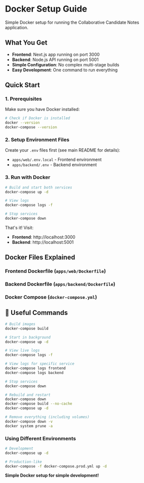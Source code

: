 #  Docker Setup Guide

Simple Docker setup for running the Collaborative Candidate Notes application.

##  What You Get

- **Frontend**: Next.js app running on port 3000
- **Backend**: Node.js API running on port 5001
- **Simple Configuration**: No complex multi-stage builds
- **Easy Development**: One command to run everything

##  Quick Start

### 1. Prerequisites
Make sure you have Docker installed:
```bash
# Check if Docker is installed
docker --version
docker-compose --version
```

### 2. Setup Environment Files
Create your `.env` files first (see main README for details):
- `apps/web/.env.local` - Frontend environment
- `apps/backend/.env` - Backend environment

### 3. Run with Docker
```bash
# Build and start both services
docker-compose up -d

# View logs
docker-compose logs -f

# Stop services
docker-compose down
```

That's it! Visit:
- **Frontend**: http://localhost:3000
- **Backend**: http://localhost:5001

##  Docker Files Explained

### Frontend Dockerfile (`apps/web/Dockerfile`)

### Backend Dockerfile (`apps/backend/Dockerfile`)

### Docker Compose (`docker-compose.yml`)

## 🔧 Useful Commands

```bash
# Build images
docker-compose build

# Start in background
docker-compose up -d

# View live logs
docker-compose logs -f

# View logs for specific service
docker-compose logs frontend
docker-compose logs backend

# Stop services
docker-compose down

# Rebuild and restart
docker-compose down
docker-compose build --no-cache
docker-compose up -d

# Remove everything (including volumes)
docker-compose down -v
docker system prune -a
```

### Using Different Environments
```bash
# Development
docker-compose up -d

# Production-like
docker-compose -f docker-compose.prod.yml up -d
```


**Simple Docker setup for simple development!**